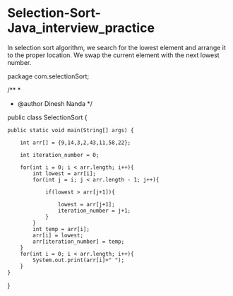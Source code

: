 # Selection-Sort-Java_interview_practice
In selection sort algorithm, we search for the lowest element and arrange it to the proper location. We swap the current element with the next lowest number.

package com.selectionSort;

/**
 *
 * @author Dinesh Nanda
 */

public class SelectionSort {

    public static void main(String[] args) {
        
        int arr[] = {9,14,3,2,43,11,58,22};
       
        int iteration_number = 0;
        
        for(int i = 0; i < arr.length; i++){
            int lowest = arr[i];
            for(int j = i; j < arr.length - 1; j++){
                
                if(lowest > arr[j+1]){
                    
                    lowest = arr[j+1];
                    iteration_number = j+1;
                }
            }
            int temp = arr[i];
            arr[i] = lowest;
            arr[iteration_number] = temp;
        }
        for(int i = 0; i < arr.length; i++){
            System.out.print(arr[i]+" ");
        }
    }
}
